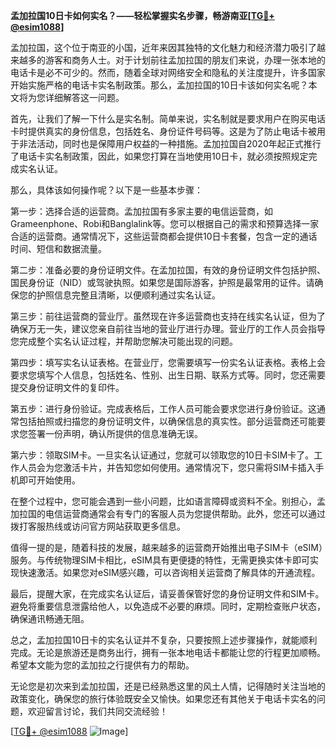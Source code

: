 **孟加拉国10日卡如何实名？——轻松掌握实名步骤，畅游南亚[[TG💪+ @esim1088](https://t.me/s/esim1088)]**

孟加拉国，这个位于南亚的小国，近年来因其独特的文化魅力和经济潜力吸引了越来越多的游客和商务人士。对于计划前往孟加拉国的朋友们来说，办理一张本地的电话卡是必不可少的。然而，随着全球对网络安全和隐私的关注度提升，许多国家开始实施严格的电话卡实名制政策。那么，孟加拉国的10日卡该如何实名呢？本文将为您详细解答这一问题。

首先，让我们了解一下什么是实名制。简单来说，实名制就是要求用户在购买电话卡时提供真实的身份信息，包括姓名、身份证件号码等。这是为了防止电话卡被用于非法活动，同时也是保障用户权益的一种措施。孟加拉国自2020年起正式推行了电话卡实名制政策，因此，如果您打算在当地使用10日卡，就必须按照规定完成实名认证。

那么，具体该如何操作呢？以下是一些基本步骤：

第一步：选择合适的运营商。孟加拉国有多家主要的电信运营商，如Grameenphone、Robi和Banglalink等。您可以根据自己的需求和预算选择一家合适的运营商。通常情况下，这些运营商都会提供10日卡套餐，包含一定的通话时间、短信和数据流量。

第二步：准备必要的身份证明文件。在孟加拉国，有效的身份证明文件包括护照、国民身份证（NID）或驾驶执照。如果您是国际游客，护照是最常用的证件。请确保您的护照信息完整且清晰，以便顺利通过实名认证。

第三步：前往运营商的营业厅。虽然现在许多运营商也支持在线实名认证，但为了确保万无一失，建议您亲自前往当地的营业厅进行办理。营业厅的工作人员会指导您完成整个实名认证过程，并帮助您解决可能出现的问题。

第四步：填写实名认证表格。在营业厅，您需要填写一份实名认证表格。表格上会要求您填写个人信息，包括姓名、性别、出生日期、联系方式等。同时，您还需要提交身份证明文件的复印件。

第五步：进行身份验证。完成表格后，工作人员可能会要求您进行身份验证。这通常包括拍照或扫描您的身份证明文件，以确保信息的真实性。部分运营商还可能要求您签署一份声明，确认所提供的信息准确无误。

第六步：领取SIM卡。一旦实名认证通过，您就可以领取您的10日卡SIM卡了。工作人员会为您激活卡片，并告知您如何使用。通常情况下，您只需将SIM卡插入手机即可开始使用。

在整个过程中，您可能会遇到一些小问题，比如语言障碍或资料不全。别担心，孟加拉国的电信运营商通常会有专门的客服人员为您提供帮助。此外，您还可以通过拨打客服热线或访问官方网站获取更多信息。

值得一提的是，随着科技的发展，越来越多的运营商开始推出电子SIM卡（eSIM）服务。与传统物理SIM卡相比，eSIM具有更便捷的特性，无需更换实体卡即可实现快速激活。如果您对eSIM感兴趣，可以咨询相关运营商了解具体的开通流程。

最后，提醒大家，在完成实名认证后，请妥善保管好您的身份证明文件和SIM卡。避免将重要信息泄露给他人，以免造成不必要的麻烦。同时，定期检查账户状态，确保通讯畅通无阻。

总之，孟加拉国10日卡的实名认证并不复杂，只要按照上述步骤操作，就能顺利完成。无论是旅游还是商务出行，拥有一张本地电话卡都能让您的行程更加顺畅。希望本文能为您的孟加拉之行提供有力的帮助。

无论您是初次来到孟加拉国，还是已经熟悉这里的风土人情，记得随时关注当地的政策变化，确保您的旅行体验既安全又愉快。如果您还有其他关于电话卡实名的问题，欢迎留言讨论，我们共同交流经验！

[[TG💪+ @esim1088](https://t.me/s/esim1088) ![Image](https://i.postimg.cc/4NQfJmqS/Snipaste-2025-05-13-00-14-12.png)]